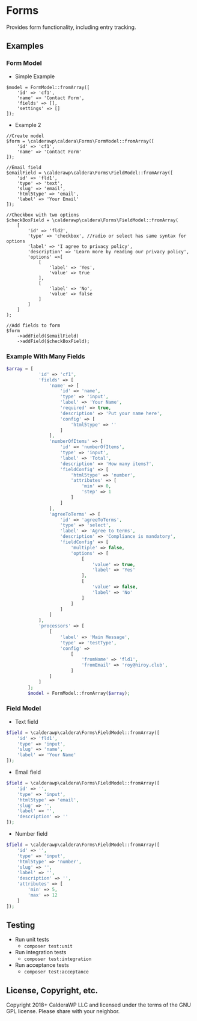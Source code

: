# Forms

Provides form functionality, including entry tracking.

## Examples
### Form Model
* Simple Example
```
$model = FormModel::fromArray([
    'id' => 'cf1',
    'name' => 'Contact Form',
    'fields' => [],
    'settings' => []
]);
```

* Example 2
```
//Create model
$form = \calderawp\caldera\Forms\FormModel::fromArray([
	'id' => 'cf1',
	'name' => 'Contact Form'
]);

//Email field
$emailField = \calderawp\caldera\Forms\FieldModel::fromArray([
	'id' => 'fld1',
	'type' => 'text',
	'slug' => 'email',
	'html5type' => 'email',
	'label' => 'Your Email'
]);

//Checkbox with two options
$checkBoxField = \calderawp\caldera\Forms\FieldModel::fromArray(
	[
		'id' => 'fld2',
		'type' => 'checkbox', //radio or select has same syntax for options
		'label' => 'I agree to privacy policy',
		'description' => 'Learn more by reading our privacy policy',
		'options' =>[
			[
				'label' => 'Yes',
				'value' => true
			],
			[
				'label' => 'No',
				'value' => false
			]
		]
	]
);

//Add fields to form
$form
	->addField($emailField)
	->addField($checkBoxField);

```

### Example With Many Fields
```php
$array = [
			'id' => 'cf1',
			'fields' => [
				'name' => [
					'id' => 'name',
					'type' => 'input',
					'label' => 'Your Name',
					'required' => true,
					'description' => 'Put your name here',
					'config' => [
						'html5type' => ''
					]
				],
				'numberOfItems' => [
					'id' => 'numberOfItems',
					'type' => 'input',
					'label' => 'Total',
					'description' => 'How many items?',
					'fieldConfig' => [
						'html5type' => 'number',
						'attributes' => [
							'min' => 0,
							'step' => 1
						]
					]
				],
				'agreeToTerms' => [
					'id' => 'agreeToTerms',
					'type' => 'select',
					'label' => 'Agree to terms',
					'description' => 'Compliance is mandatory',
					'fieldConfig' => [
						'multiple' => false,
						'options' => [
							[
								'value' => true,
								'label' => 'Yes'
							],
							[
								'value' => false,
								'label' => 'No'
							]
						]
					]
				]
			],
			'processors' => [
                [
                    'label' => 'Main Message',
                    'type' => 'testType',
                    'config' =>
                        [
                            'fromName' => 'fld1',
                            'fromEmail' => 'roy@hiroy.club',
                        ]
                ]
            ]
		];
		$model = FormModel::fromArray($array);
```

### Field Model

* Text field
```php
$field = \calderawp\caldera\Forms\FieldModel::fromArray([
	'id' => 'fld1',
	'type' => 'input',
	'slug' => 'name',
	'label' => 'Your Name'
]);
```

* Email field
```php
$field = \calderawp\caldera\Forms\FieldModel::fromArray([
	'id' => '',
	'type' => 'input',
    'html5type' => 'email',
	'slug' => '',
	'label' => '',
	'description' => ''
]);
```

* Number field
```php
$field = \calderawp\caldera\Forms\FieldModel::fromArray([
	'id' => '',
	'type' => 'input',
    'html5type' => 'number',
	'slug' => '',
	'label' => '',
	'description' => '',
	'attributes' => [
        'min' => 5,
        'max' => 12
    ]
]);
```


## Testing
* Run unit tests
    - `composer test:unit`
* Run integration tests
    - `composer test:integration`
* Run acceptance tests
    - `composer test:acceptance`
    
## License, Copyright, etc.
Copyright 2018+ CalderaWP LLC and licensed under the terms of the GNU GPL license. Please share with your neighbor.

